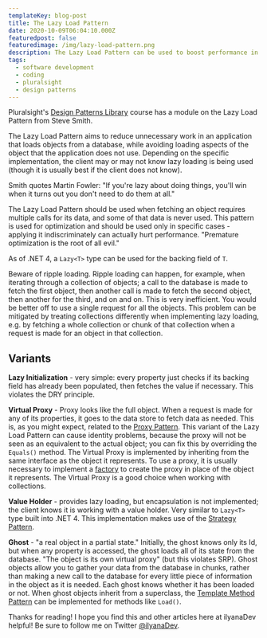 ```yaml
---
templateKey: blog-post
title: The Lazy Load Pattern
date: 2020-10-09T06:04:10.000Z
featuredpost: false
featuredimage: /img/lazy-load-pattern.png
description: The Lazy Load Pattern can be used to boost performance in an application that works with a database or other external data store. It is related to the Proxy, Strategy, and Template Method Patterns.
tags:
  - software development
  - coding
  - pluralsight
  - design patterns
---
```


Pluralsight's [Design Patterns Library](https://app.pluralsight.com/library/courses/patterns-library/table-of-contents) course has a module on the Lazy Load Pattern from Steve Smith.

The Lazy Load Pattern aims to reduce unnecessary work in an application that loads objects from a database, while avoiding loading aspects of the object that the application does not use. Depending on the specific implementation, the client may or may not know lazy loading is being used (though it is usually best if the client does not know).

Smith quotes Martin Fowler: "If you're lazy about doing things, you'll win when it turns out you don't need to do them at all."

The Lazy Load Pattern should be used when fetching an object requires multiple calls for its data, and some of that data is never used. This pattern is used for optimization and should be used only in specific cases - applying it indiscriminately can actually hurt performance. "Premature optimization is the root of all evil."

As of .NET 4, a `Lazy<T>` type can be used for the backing field of `T`.

Beware of ripple loading. Ripple loading can happen, for example, when iterating through a collection of objects; a call to the database is made to fetch the first object, then another call is made to fetch the second object, then another for the third, and on and on. This is very inefficient. You would be better off to use a single request for all the objects. This problem can be mitigated by treating collections differently when implementing lazy loading, e.g. by fetching a whole collection or chunk of that collection when a request is made for an object in that collection.

Variants
--

**Lazy Initialization** - very simple: every property just checks if its backing field has already been populated, then fetches the value if necessary. This violates the DRY principle.

**Virtual Proxy** - Proxy looks like the full object. When a request is made for any of its properties, it goes to the data store to fetch data as needed. This is, as you might expect, related to the [Proxy Pattern](https://ilyana.dev/blog/2020-08-26-proxy-pattern/). This variant of the Lazy Load Pattern can cause identity problems, because the proxy will not be seen as an equivalent to the actual object; you can fix this by overriding the `Equals()` method. The Virtual Proxy is implemented by inheriting from the same interface as the object it represents. To use a proxy, it is usually necessary to implement a [factory](https://ilyana.dev/blog/2020-08-14-factory-pattern/) to create the proxy in place of the object it represents. The Virtual Proxy is a good choice when working with collections.

**Value Holder** - provides lazy loading, but encapsulation is not implemented; the client knows it is working with a value holder. Very similar to `Lazy<T>` type built into .NET 4. This implementation makes use of the [Strategy Pattern](https://ilyana.dev/blog/2020-08-04-strategy-pattern/).

**Ghost** - "a real object in a partial state." Initially, the ghost knows only its Id, but when any property is accessed, the ghost loads all of its state from the database. "The object is its own virtual proxy" (but this violates SRP). Ghost objects allow you to gather your data from the database in chunks, rather than making a new call to the database for every little piece of information in the object as it is needed. Each ghost knows whether it has been loaded or not. When ghost objects inherit from a superclass, the [Template Method Pattern](https://ilyana.dev/blog/2020-08-24-templatemethod-pattern/) can be implemented for methods like `Load()`.

Thanks for reading! I hope you find this and other articles here at ilyanaDev helpful! Be sure to follow me on Twitter [@ilyanaDev](https://twitter.com/ilyanaDev).
